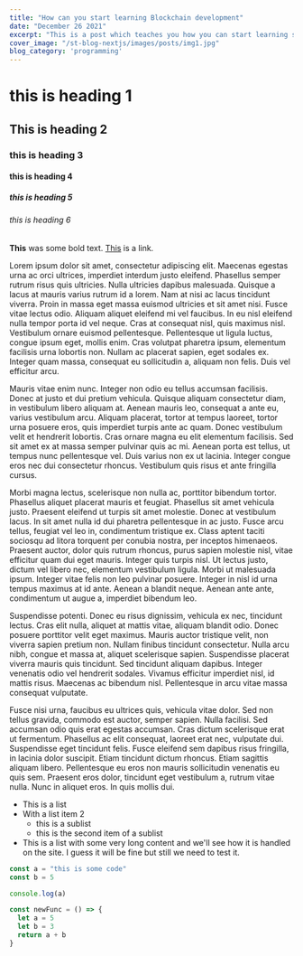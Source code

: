 ```yaml
---
title: "How can you start learning Blockchain development"
date: "December 26 2021"
excerpt: "This is a post which teaches you how you can start learning some blockchain stuff..."
cover_image: "/st-blog-nextjs/images/posts/img1.jpg"
blog_category: 'programming'
---
```

# this is heading 1
## This is heading 2
### this is heading 3
#### this is heading 4
##### this is heading 5
###### this is heading 6

**This** was some bold text. [This](https://google.com) is a link.

Lorem ipsum dolor sit amet, consectetur adipiscing elit. Maecenas egestas urna ac orci ultrices, imperdiet interdum justo eleifend. Phasellus semper rutrum risus quis ultricies. Nulla ultricies dapibus malesuada. Quisque a lacus at mauris varius rutrum id a lorem. Nam at nisi ac lacus tincidunt viverra. Proin in massa eget massa euismod ultricies et sit amet nisi. Fusce vitae lectus odio. Aliquam aliquet eleifend mi vel faucibus. In eu nisl eleifend nulla tempor porta id vel neque. Cras at consequat nisl, quis maximus nisl. Vestibulum ornare euismod pellentesque. Pellentesque ut ligula luctus, congue ipsum eget, mollis enim. Cras volutpat pharetra ipsum, elementum facilisis urna lobortis non. Nullam ac placerat sapien, eget sodales ex. Integer quam massa, consequat eu sollicitudin a, aliquam non felis. Duis vel efficitur arcu.

Mauris vitae enim nunc. Integer non odio eu tellus accumsan facilisis. Donec at justo et dui pretium vehicula. Quisque aliquam consectetur diam, in vestibulum libero aliquam at. Aenean mauris leo, consequat a ante eu, varius vestibulum arcu. Aliquam placerat, tortor at tempus laoreet, tortor urna posuere eros, quis imperdiet turpis ante ac quam. Donec vestibulum velit et hendrerit lobortis. Cras ornare magna eu elit elementum facilisis. Sed sit amet ex at massa semper pulvinar quis ac mi. Aenean porta est tellus, ut tempus nunc pellentesque vel. Duis varius non ex ut lacinia. Integer congue eros nec dui consectetur rhoncus. Vestibulum quis risus et ante fringilla cursus.

Morbi magna lectus, scelerisque non nulla ac, porttitor bibendum tortor. Phasellus aliquet placerat mauris et feugiat. Phasellus sit amet vehicula justo. Praesent eleifend ut turpis sit amet molestie. Donec at vestibulum lacus. In sit amet nulla id dui pharetra pellentesque in ac justo. Fusce arcu tellus, feugiat vel leo in, condimentum tristique ex. Class aptent taciti sociosqu ad litora torquent per conubia nostra, per inceptos himenaeos. Praesent auctor, dolor quis rutrum rhoncus, purus sapien molestie nisl, vitae efficitur quam dui eget mauris. Integer quis turpis nisl. Ut lectus justo, dictum vel libero nec, elementum vestibulum ligula. Morbi ut malesuada ipsum. Integer vitae felis non leo pulvinar posuere. Integer in nisl id urna tempus maximus at id ante. Aenean a blandit neque. Aenean ante ante, condimentum ut augue a, imperdiet bibendum leo.

Suspendisse potenti. Donec eu risus dignissim, vehicula ex nec, tincidunt lectus. Cras elit nulla, aliquet at mattis vitae, aliquam blandit odio. Donec posuere porttitor velit eget maximus. Mauris auctor tristique velit, non viverra sapien pretium non. Nullam finibus tincidunt consectetur. Nulla arcu nibh, congue et massa at, aliquet scelerisque sapien. Suspendisse placerat viverra mauris quis tincidunt. Sed tincidunt aliquam dapibus. Integer venenatis odio vel hendrerit sodales. Vivamus efficitur imperdiet nisl, id mattis risus. Maecenas ac bibendum nisl. Pellentesque in arcu vitae massa consequat vulputate.

Fusce nisi urna, faucibus eu ultrices quis, vehicula vitae dolor. Sed non tellus gravida, commodo est auctor, semper sapien. Nulla facilisi. Sed accumsan odio quis erat egestas accumsan. Cras dictum scelerisque erat ut fermentum. Phasellus ac elit consequat, laoreet erat nec, vulputate dui. Suspendisse eget tincidunt felis. Fusce eleifend sem dapibus risus fringilla, in lacinia dolor suscipit. Etiam tincidunt dictum rhoncus. Etiam sagittis aliquam libero. Pellentesque eu eros non mauris sollicitudin venenatis eu quis sem. Praesent eros dolor, tincidunt eget vestibulum a, rutrum vitae nulla. Nunc in aliquet eros. In quis mollis dui.

* This is a list
* With a list item 2
  * this is a sublist
  * this is the second item of a sublist
* This is a list with some very long content and we'll see how it is handled on the site. I guess it will be fine but still we need to test it.

```js
const a = "this is some code"
const b = 5

console.log(a)

const newFunc = () => {
  let a = 5
  let b = 3
  return a + b
}
```